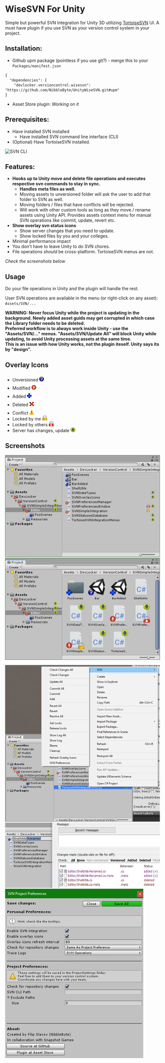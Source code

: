 # WiseSVN For Unity

Simple but powerful SVN Integration for Unity 3D utilizing [TortoiseSVN](https://tortoisesvn.net/) UI. A must have plugin if you use SVN as your version control system in your project.

## Installation:
* Github upm package (pointless if you use git?) - merge this to your `Packages/manifest.json`
```
{
  "dependencies": {
    "devlocker.versioncontrol.wisesvn": "https://github.com/NibbleByte/UnityWiseSVN.git#upm"
}
```
* Asset Store plugin: *Working on it*

## Prerequisites:
* Have installed SVN installed
  * Have installed SVN command line interface (CLI)
* (Optional) Have TortoiseSVN installed.

![SVN CLI](https://i.stack.imgur.com/ZquvH.png)

## Features:
* **Hooks up to Unity move and delete file operations and executes respective svn commands to stay in sync.**
  * **Handles meta files as well.**
  * Moving assets to unversioned folder will ask the user to add that folder to SVN as well.
  * Moving folders / files that have conflicts will be rejected.
  * Will work with other custom tools as long as they move / rename assets using Unity API.
Provides assets context menu for manual SVN operations like commit, update, revert etc.
* **Show overlay svn status icons**
  * Show server changes that you need to update.
  * Show locked files by you and your colleges. 
* Minimal performance impact
* You don't have to leave Unity to do SVN chores.
* File operations *should* be cross-platform. TortoiseSVN menus are not.

*Check the screenshots below*

## Usage
Do your file operations in Unity and the plugin will handle the rest.

User SVN operations are available in the menu (or right-click on any asset): `Assets/SVN/...`

**WARNING: Never focus Unity while the project is updating in the background. Newly added asset guids may get corrupted in which case the Library folder needs to be deleted. <br />
Preferred workflow is to always work inside Unity - use the \"Assets/SVN/...\" menus. \"Assets/SVN/Update All\" will block Unity while updating, to avoid Unity processing assets at the same time. <br />
This is an issue with how Unity works, not the plugin iteself. Unity says its by "design".**

## Overlay Icons
* Unversioned <img src="./Assets/DevLocker/VersionControl/WiseSVN/Resources/Editor/SVNOverlayIcons/SVNUnversionedIcon.png" width="24">
* Modified <img src="./Assets/DevLocker/VersionControl/WiseSVN/Resources/Editor/SVNOverlayIcons/SVNModifiedIcon.png" width="24">
* Added <img src="./Assets/DevLocker/VersionControl/WiseSVN/Resources/Editor/SVNOverlayIcons/SVNAddedIcon.png" width="24">
* Deleted <img src="./Assets/DevLocker/VersionControl/WiseSVN/Resources/Editor/SVNOverlayIcons/SVNDeletedIcon.png" width="24">
* Conflict <img src="./Assets/DevLocker/VersionControl/WiseSVN/Resources/Editor/SVNOverlayIcons/SVNConflictIcon.png" width="24">
* Locked by me <img src="./Assets/DevLocker/VersionControl/WiseSVN/Resources/Editor/SVNOverlayIcons/Locks/SVNLockedHereIcon.png" width="16">
* Locked by others <img src="./Assets/DevLocker/VersionControl/WiseSVN/Resources/Editor/SVNOverlayIcons/Locks/SVNLockedOtherIcon.png" width="16">
* Server has changes, update <img src="./Assets/DevLocker/VersionControl/WiseSVN/Resources/Editor/SVNOverlayIcons/Others/SVNRemoteChangesIcon.png" width="16">

## Screenshots
![OverlayIcons1](Docs/Screenshots/WiseSVN-OverlayIcons-Shot.png)
![OverlayIcons2](Docs/Screenshots/WiseSVN-OverlayIcons2-Shot.png)

![ContextMenu](Docs/Screenshots/WiseSVN-ContextMenu-Shot.png)
![File Operations](Docs/Screenshots/WiseSVN-Rename-Shot.png)
![Preferences](Docs/Screenshots/WiseSVN-Preferences-Shot.png)
